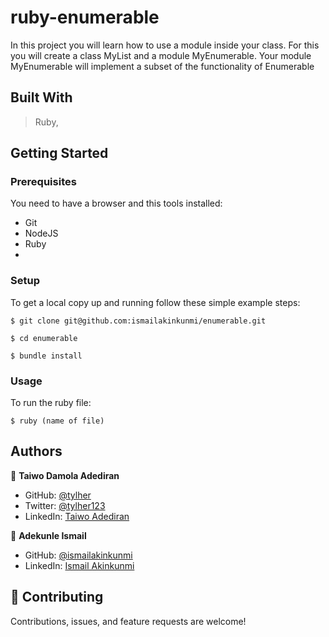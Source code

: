 # ruby-enumerable
In this project you will learn how to use a module inside your class. For this you will create a class MyList and a module MyEnumerable. Your module MyEnumerable will implement a subset of the functionality of Enumerable

## Built With

  > Ruby,
  
## Getting Started

### Prerequisites

You need to have a browser and this tools installed:

- Git
- NodeJS
- Ruby
- 

### Setup

To get a local copy up and running follow these simple example steps:

```
$ git clone git@github.com:ismailakinkunmi/enumerable.git
```

```
$ cd enumerable
```

```
$ bundle install
```

### Usage

To run the ruby file:

```
$ ruby (name of file)
```


## Authors

👤 **Taiwo Damola Adediran**

- GitHub: [@tylher](https://github.com/tylher)
- Twitter: [@tylher123](https://twitter.com/tylher123)
- LinkedIn: [Taiwo Adediran](https://www.linkedin.com/in/taiwo-adediran-327654127/)


👤  **Adekunle Ismail**

- GitHub: [@ismailakinkunmi](https://github.com/ismailakinkunmi)
- LinkedIn: [Ismail Akinkunmi](https://www.linkedin.com/in/ismail-akinkunmi-adekunle-b810aa155/)

## 🤝 Contributing

Contributions, issues, and feature requests are welcome!